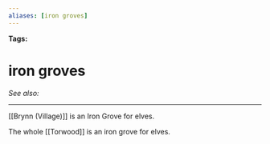 ```yaml
---
aliases: [iron groves]
---
```


**Tags:** 
# iron groves
*See also:* 
___
[[Brynn (Village)]] is an Iron Grove for elves.

The whole [[Torwood]] is an iron grove for elves.